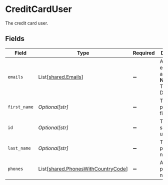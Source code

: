 # CreditCardUser

The credit card user.


## Fields

| Field                                                                              | Type                                                                               | Required                                                                           | Description                                                                        | Example                                                                            |
| ---------------------------------------------------------------------------------- | ---------------------------------------------------------------------------------- | ---------------------------------------------------------------------------------- | ---------------------------------------------------------------------------------- | ---------------------------------------------------------------------------------- |
| `emails`                                                                           | List[[shared.Emails](../../models/shared/emails.md)]                               | :heavy_minus_sign:                                                                 | A list of email addresses. **Nullable** for Transactions Details.                  |                                                                                    |
| `first_name`                                                                       | *Optional[str]*                                                                    | :heavy_minus_sign:                                                                 | The person's first name.                                                           | Charlotte                                                                          |
| `id`                                                                               | *Optional[str]*                                                                    | :heavy_minus_sign:                                                                 | The shopper's unique ID.                                                           | b2vghjk2v4c5fgdh3jak                                                               |
| `last_name`                                                                        | *Optional[str]*                                                                    | :heavy_minus_sign:                                                                 | The person's last name.                                                            | Charles                                                                            |
| `phones`                                                                           | List[[shared.PhonesWithCountryCode](../../models/shared/phoneswithcountrycode.md)] | :heavy_minus_sign:                                                                 | A list of phone numbers.                                                           |                                                                                    |